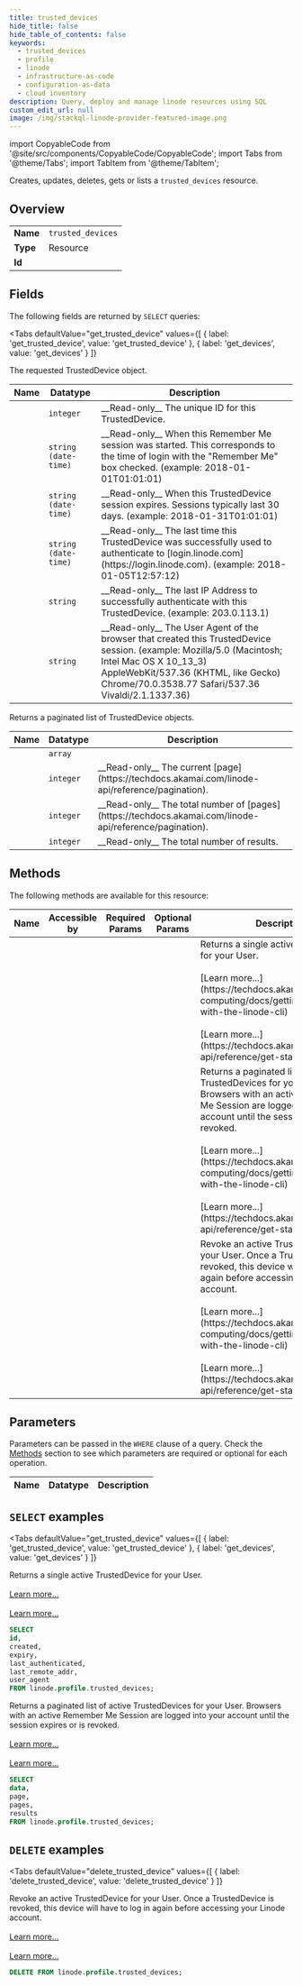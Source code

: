 ```yaml
--- 
title: trusted_devices
hide_title: false
hide_table_of_contents: false
keywords:
  - trusted_devices
  - profile
  - linode
  - infrastructure-as-code
  - configuration-as-data
  - cloud inventory
description: Query, deploy and manage linode resources using SQL
custom_edit_url: null
image: /img/stackql-linode-provider-featured-image.png
---
```


import CopyableCode from '@site/src/components/CopyableCode/CopyableCode';
import Tabs from '@theme/Tabs';
import TabItem from '@theme/TabItem';

Creates, updates, deletes, gets or lists a <code>trusted_devices</code> resource.

## Overview
<table><tbody>
<tr><td><b>Name</b></td><td><code>trusted_devices</code></td></tr>
<tr><td><b>Type</b></td><td>Resource</td></tr>
<tr><td><b>Id</b></td><td><CopyableCode code="linode.profile.trusted_devices" /></td></tr>
</tbody></table>

## Fields

The following fields are returned by `SELECT` queries:

<Tabs
    defaultValue="get_trusted_device"
    values={[
        { label: 'get_trusted_device', value: 'get_trusted_device' },
        { label: 'get_devices', value: 'get_devices' }
    ]}
>
<TabItem value="get_trusted_device">

The requested TrustedDevice object.

<table>
<thead>
    <tr>
    <th>Name</th>
    <th>Datatype</th>
    <th>Description</th>
    </tr>
</thead>
<tbody>
<tr>
    <td><CopyableCode code="id" /></td>
    <td><code>integer</code></td>
    <td>__Read-only__ The unique ID for this TrustedDevice.</td>
</tr>
<tr>
    <td><CopyableCode code="created" /></td>
    <td><code>string (date-time)</code></td>
    <td>__Read-only__ When this Remember Me session was started.  This corresponds to the time of login with the "Remember Me" box checked. (example: 2018-01-01T01:01:01)</td>
</tr>
<tr>
    <td><CopyableCode code="expiry" /></td>
    <td><code>string (date-time)</code></td>
    <td>__Read-only__ When this TrustedDevice session expires.  Sessions typically last 30 days. (example: 2018-01-31T01:01:01)</td>
</tr>
<tr>
    <td><CopyableCode code="last_authenticated" /></td>
    <td><code>string (date-time)</code></td>
    <td>__Read-only__ The last time this TrustedDevice was successfully used to authenticate to [login.linode.com](https://login.linode.com). (example: 2018-01-05T12:57:12)</td>
</tr>
<tr>
    <td><CopyableCode code="last_remote_addr" /></td>
    <td><code>string</code></td>
    <td>__Read-only__ The last IP Address to successfully authenticate with this TrustedDevice. (example: 203.0.113.1)</td>
</tr>
<tr>
    <td><CopyableCode code="user_agent" /></td>
    <td><code>string</code></td>
    <td>__Read-only__ The User Agent of the browser that created this TrustedDevice session. (example: Mozilla/5.0 (Macintosh; Intel Mac OS X 10_13_3) AppleWebKit/537.36 (KHTML, like Gecko) Chrome/70.0.3538.77 Safari/537.36 Vivaldi/2.1.1337.36)</td>
</tr>
</tbody>
</table>
</TabItem>
<TabItem value="get_devices">

Returns a paginated list of TrustedDevice objects.

<table>
<thead>
    <tr>
    <th>Name</th>
    <th>Datatype</th>
    <th>Description</th>
    </tr>
</thead>
<tbody>
<tr>
    <td><CopyableCode code="data" /></td>
    <td><code>array</code></td>
    <td></td>
</tr>
<tr>
    <td><CopyableCode code="page" /></td>
    <td><code>integer</code></td>
    <td>__Read-only__ The current [page](https://techdocs.akamai.com/linode-api/reference/pagination).</td>
</tr>
<tr>
    <td><CopyableCode code="pages" /></td>
    <td><code>integer</code></td>
    <td>__Read-only__ The total number of [pages](https://techdocs.akamai.com/linode-api/reference/pagination).</td>
</tr>
<tr>
    <td><CopyableCode code="results" /></td>
    <td><code>integer</code></td>
    <td>__Read-only__ The total number of results.</td>
</tr>
</tbody>
</table>
</TabItem>
</Tabs>

## Methods

The following methods are available for this resource:

<table>
<thead>
    <tr>
    <th>Name</th>
    <th>Accessible by</th>
    <th>Required Params</th>
    <th>Optional Params</th>
    <th>Description</th>
    </tr>
</thead>
<tbody>
<tr>
    <td><a href="#get_trusted_device"><CopyableCode code="get_trusted_device" /></a></td>
    <td><CopyableCode code="select" /></td>
    <td></td>
    <td></td>
    <td>Returns a single active TrustedDevice for your User.<br /><br />[Learn more...](https://techdocs.akamai.com/cloud-computing/docs/getting-started-with-the-linode-cli)<br /><br />[Learn more...](https://techdocs.akamai.com/linode-api/reference/get-started#oauth)</td>
</tr>
<tr>
    <td><a href="#get_devices"><CopyableCode code="get_devices" /></a></td>
    <td><CopyableCode code="select" /></td>
    <td></td>
    <td></td>
    <td>Returns a paginated list of active TrustedDevices for your User. Browsers with an active Remember Me Session are logged into your account until the session expires or is revoked.<br /><br />[Learn more...](https://techdocs.akamai.com/cloud-computing/docs/getting-started-with-the-linode-cli)<br /><br />[Learn more...](https://techdocs.akamai.com/linode-api/reference/get-started#oauth)</td>
</tr>
<tr>
    <td><a href="#delete_trusted_device"><CopyableCode code="delete_trusted_device" /></a></td>
    <td><CopyableCode code="delete" /></td>
    <td></td>
    <td></td>
    <td>Revoke an active TrustedDevice for your User.  Once a TrustedDevice is revoked, this device will have to log in again before accessing your Linode account.<br /><br />[Learn more...](https://techdocs.akamai.com/cloud-computing/docs/getting-started-with-the-linode-cli)<br /><br />[Learn more...](https://techdocs.akamai.com/linode-api/reference/get-started#oauth)</td>
</tr>
</tbody>
</table>

## Parameters

Parameters can be passed in the `WHERE` clause of a query. Check the [Methods](#methods) section to see which parameters are required or optional for each operation.

<table>
<thead>
    <tr>
    <th>Name</th>
    <th>Datatype</th>
    <th>Description</th>
    </tr>
</thead>
<tbody>
</tbody>
</table>

## `SELECT` examples

<Tabs
    defaultValue="get_trusted_device"
    values={[
        { label: 'get_trusted_device', value: 'get_trusted_device' },
        { label: 'get_devices', value: 'get_devices' }
    ]}
>
<TabItem value="get_trusted_device">

Returns a single active TrustedDevice for your User.<br /><br />[Learn more...](https://techdocs.akamai.com/cloud-computing/docs/getting-started-with-the-linode-cli)<br /><br />[Learn more...](https://techdocs.akamai.com/linode-api/reference/get-started#oauth)

```sql
SELECT
id,
created,
expiry,
last_authenticated,
last_remote_addr,
user_agent
FROM linode.profile.trusted_devices;
```
</TabItem>
<TabItem value="get_devices">

Returns a paginated list of active TrustedDevices for your User. Browsers with an active Remember Me Session are logged into your account until the session expires or is revoked.<br /><br />[Learn more...](https://techdocs.akamai.com/cloud-computing/docs/getting-started-with-the-linode-cli)<br /><br />[Learn more...](https://techdocs.akamai.com/linode-api/reference/get-started#oauth)

```sql
SELECT
data,
page,
pages,
results
FROM linode.profile.trusted_devices;
```
</TabItem>
</Tabs>


## `DELETE` examples

<Tabs
    defaultValue="delete_trusted_device"
    values={[
        { label: 'delete_trusted_device', value: 'delete_trusted_device' }
    ]}
>
<TabItem value="delete_trusted_device">

Revoke an active TrustedDevice for your User.  Once a TrustedDevice is revoked, this device will have to log in again before accessing your Linode account.<br /><br />[Learn more...](https://techdocs.akamai.com/cloud-computing/docs/getting-started-with-the-linode-cli)<br /><br />[Learn more...](https://techdocs.akamai.com/linode-api/reference/get-started#oauth)

```sql
DELETE FROM linode.profile.trusted_devices;
```
</TabItem>
</Tabs>

